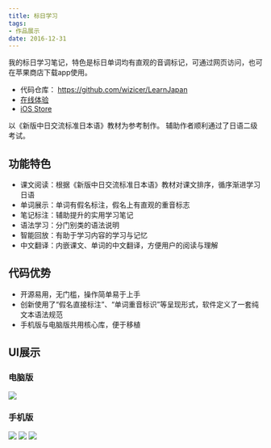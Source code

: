 ```yaml
---
title: 标日学习
tags:
- 作品展示
date: 2016-12-31
---
```


我的标日学习笔记，特色是标日单词均有直观的音调标记，可通过网页访问，也可在苹果商店下载app使用。

- 代码仓库： https://github.com/wizicer/LearnJapan
- [在线体验](http://japan.icerdesign.com/)
- [iOS Store](https://apps.apple.com/jp/app/标准日本语学习日志-初级-笔记-背单词-查语法/id1292939660)


以《新版中日交流标准日本语》教材为参考制作。
辅助作者顺利通过了日语二级考试。

## 功能特色

- 课文阅读：根据《新版中日交流标准日本语》教材对课文排序，循序渐进学习日语
- 单词展示：单词有假名标注，假名上有直观的重音标志
- 笔记标注：辅助提升的实用学习笔记
- 语法学习：分门别类的语法说明
- 智能回放：有助于学习内容的学习与记忆
- 中文翻译：内嵌课文、单词的中文翻译，方便用户的阅读与理解

## 代码优势

- 开源易用，无门槛，操作简单易于上手
- 创新使用了“假名直接标注”、“单词重音标识”等呈现形式，软件定义了一套纯文本语法规范
- 手机版与电脑版共用核心库，便于移植

## UI展示

### 电脑版

![](https://github.com/wizicer/LearnJapan/raw/gh-pages/images/computer-ui.png)

### 手机版

![](https://github.com/wizicer/LearnJapan/raw/gh-pages/images/mobile-ui1.webp)
![](https://github.com/wizicer/LearnJapan/raw/gh-pages/images/mobile-ui2.webp)
![](https://github.com/wizicer/LearnJapan/raw/gh-pages/images/mobile-ui3.webp)

